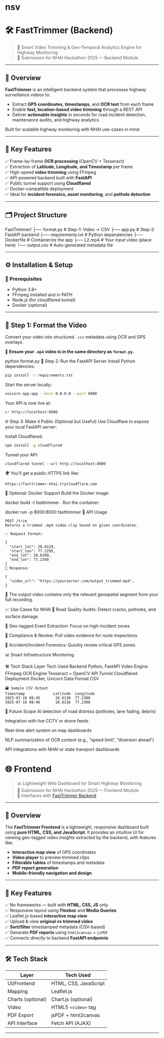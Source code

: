 # nsv
# 🛠️ FastTrimmer (Backend)

> 🚀 Smart Video Trimming & Geo-Temporal Analytics Engine for Highway Monitoring  
> 🏁 Submission for NHAI Hackathon 2025 — Backend Module

---

## 🧠 Overview

**FastTrimmer** is an intelligent backend system that processes highway surveillance videos to:
- Extract **GPS coordinates**, **timestamps**, and **OCR text** from each frame
- Enable **fast, location-based video trimming** through a REST API
- Deliver **actionable insights** in seconds for road incident detection, maintenance audits, and highway analytics

Built for scalable highway monitoring with NHAI use-cases in mind.

---

## 🎯 Key Features

✅ Frame-by-frame **OCR processing** (OpenCV + Tesseract)  
✅ Extraction of **Latitude, Longitude, and Timestamp** per frame  
✅ High-speed **video trimming** using FFmpeg  
✅ API-powered backend built with **FastAPI**  
✅ Public tunnel support using **Cloudflared**  
✅ Docker-compatible deployment  
✅ Ideal for **incident forensics, asset monitoring**, and **pothole detection**

---

## 🗂️ Project Structure
FastTrimmer/
├── format.py # Step-1: Video → CSV
├── app.py # Step-2: FastAPI backend
├── requirements.txt # Python dependencies
├── Dockerfile # Containerize the app
├── L2.mp4 # Your input video (place here)
└── output.csv # Auto-generated metadata file

---

## ⚙️ Installation & Setup

### 🧾 Prerequisites

- Python 3.8+
- FFmpeg installed and in PATH
- Node.js (for cloudflared tunnel)
- Docker (optional)

---

## 🎥 Step 1: Format the Video

Convert your video into structured `.csv` metadata using OCR and GPS overlays.

📍 **Ensure your `.mp4` video is in the same directory as `format.py`.**


python format.py
🚀 Step 2: Run the FastAPI Server
Install Python dependencies:
```bash
pip install -r requirements.txt
```
Start the server locally:
```bash
uvicorn app:app --host 0.0.0.0 --port 8000
```
Your API is now live at:
```bash
👉 http://localhost:8000
```

🌐 Step 3: Make it Public (Optional but Useful)
Use Cloudflare to expose your local FastAPI server:

Install Cloudflared:
```bash
npm install -g cloudflared
```
Tunnel your API:
```
cloudflared tunnel --url http://localhost:8000
```
🌍 You’ll get a public HTTPS link like:
```
https://fasttrimmer-nhai.trycloudflare.com
```

🐳 Optional: Docker Support
Build the Docker image:

docker build -t fasttrimmer .
Run the container:

docker run -p 8000:8000 fasttrimmer
🧪 API Usage
```
POST /trim
Returns a trimmed .mp4 video clip based on given coordinates.

✅ Request Format:

{
  "start_lat": 28.6129,
  "start_lon": 77.2295,
  "end_lat": 28.6200,
  "end_lon": 77.2340
}
🔁 Response:

{
  "video_url": "https://yourserver.com/output_trimmed.mp4",
}
```
📁 The output video contains only the relevant geospatial segment from your full recording.

📈 Use Cases for NHAI
🚧 Road Quality Audits: Detect cracks, potholes, and surface damage

📍 Geo-tagged Event Extraction: Focus on high-incident zones

🧾 Compliance & Review: Pull video evidence for route inspections

🚨 Accident/Incident Forensics: Quickly review critical GPS zones

📊 Smart Infrastructure Monitoring

🛠️ Tech Stack
Layer	Tech Used
Backend	Python, FastAPI
Video Engine	FFmpeg
OCR Engine	Tesseract + OpenCV
API Tunnel	Cloudflared
Deployment	Docker, Uvicorn
Data Format	CSV
```
🗃️ Sample CSV Output
Timestamp	          Latitude	Longitude	
2025-07-10 08:45	   28.6130	77.2300
2025-07-10 08:46	   28.6136	77.2306
```

🔭 Future Scope
AI detection of road distress (potholes, lane fading, debris)

Integration with live CCTV or drone feeds

Real-time alert system on map dashboards

NLP summarization of OCR content (e.g., “speed limit”, “diversion ahead”)

API integrations with NHAI or state transport dashboards
# 🌐 Frontend

> 📊 Lightweight Web Dashboard for Smart Highway Monitoring  
> 🏁 Submission for NHAI Hackathon 2025 — Frontend Module  
> 🔗 Interfaces with [FastTrimmer Backend](../FastTrimmer)

---

## 🧠 Overview

The **FastTrimmer Frontend** is a lightweight, responsive dashboard built using **pure HTML, CSS, and JavaScript**. It provides an intuitive UI for viewing geo-tagged video insights extracted by the backend, with features like:

- **Interactive map view** of GPS coordinates
- **Video player** to preview trimmed clips
- **Filterable tables** of timestamps and metadata
- **PDF report generation**
- **Mobile-friendly navigation and design**

---

## 🚀 Key Features

✅ No frameworks — built with **HTML, CSS, JS** only  
✅ Responsive layout using **Flexbox** and **Media Queries**  
✅ Leaflet.js-based **interactive map view**  
✅ Upload & view **original vs trimmed video**  
✅ **Sort/filter** timestamped metadata (CSV-based)  
✅ Generate **PDF reports** using `html2canvas` + `jsPDF`  
✅ Connects directly to backend **FastAPI endpoints**

---

## 🛠️ Tech Stack

| Layer         | Tech Used         |
|---------------|-------------------|
| UI/Frontend   | HTML, CSS, JavaScript  
| Mapping       | Leaflet.js  
| Charts (optional) | Chart.js (optional)  
| Video         | HTML5 `<video>` tag  
| PDF Export    | jsPDF + html2canvas  
| API Interface | Fetch API (AJAX)

---

